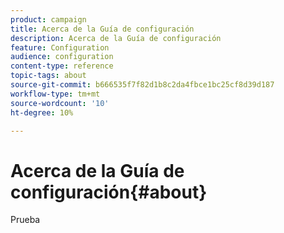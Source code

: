 ```yaml
---
product: campaign
title: Acerca de la Guía de configuración
description: Acerca de la Guía de configuración
feature: Configuration
audience: configuration
content-type: reference
topic-tags: about
source-git-commit: b666535f7f82d1b8c2da4fbce1bc25cf8d39d187
workflow-type: tm+mt
source-wordcount: '10'
ht-degree: 10%

---
```



# Acerca de la Guía de configuración{#about}



Prueba


